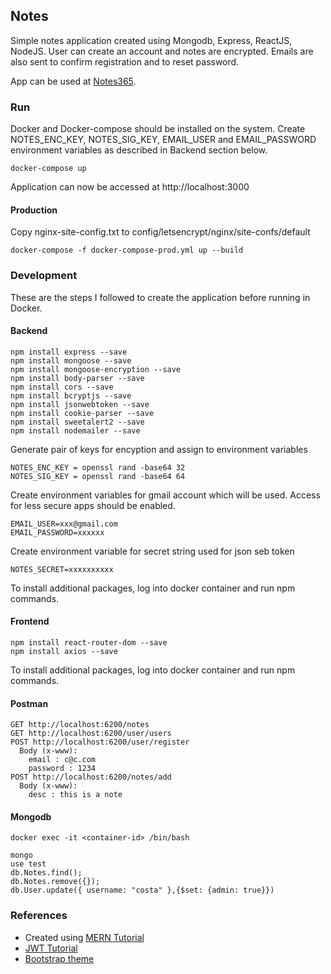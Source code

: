 ## Notes

Simple notes application created using Mongodb, Express, ReactJS, NodeJS. User can create an account and notes are encrypted. Emails are also sent to confirm registration and to reset password. 

App can be used at [Notes365](https://notes365.gq/).

### Run

Docker and Docker-compose should be installed on the system. Create NOTES_ENC_KEY, NOTES_SIG_KEY, EMAIL_USER and EMAIL_PASSWORD environment variables as described in Backend section below.

```console
docker-compose up
```

Application can now be accessed at http://localhost:3000

#### Production

Copy nginx-site-config.txt to config/letsencrypt/nginx/site-confs/default

```console
docker-compose -f docker-compose-prod.yml up --build
```

### Development

These are the steps I followed to create the application before running in Docker.

#### Backend

```console
npm install express --save
npm install mongoose --save
npm install mongoose-encryption --save
npm install body-parser --save
npm install cors --save
npm install bcryptjs --save
npm install jsonwebtoken --save
npm install cookie-parser --save
npm install sweetalert2 --save
npm install nodemailer --save
```

Generate pair of keys for encyption and assign to environment variables
```console
NOTES_ENC_KEY = openssl rand -base64 32
NOTES_SIG_KEY = openssl rand -base64 64
```

Create environment variables for gmail account which will be used. Access for less secure apps should be enabled.
```console
EMAIL_USER=xxx@gmail.com
EMAIL_PASSWORD=xxxxxx
```

Create environment variable for secret string used for json seb token
```console
NOTES_SECRET=xxxxxxxxxx
```

To install additional packages, log into docker container and run npm commands.

#### Frontend

```console
npm install react-router-dom --save
npm install axios --save
```

To install additional packages, log into docker container and run npm commands.

#### Postman

```console
GET http://localhost:6200/notes
GET http://localhost:6200/user/users
POST http://localhost:6200/user/register
  Body (x-www):
    email : c@c.com
    password : 1234
POST http://localhost:6200/notes/add
  Body (x-www):
    desc : this is a note
```

#### Mongodb

```console
docker exec -it <container-id> /bin/bash
```
```console
mongo
use test
db.Notes.find();
db.Notes.remove({});
db.User.update({ username: "costa" },{$set: {admin: true}})
```

### References

- Created using [MERN Tutorial](https://medium.com/codebase/series-mern-from-scratch-to-a-robust-solution-1af15204e281)
- [JWT Tutorial](https://medium.com/@faizanv/authentication-for-your-react-and-express-application-w-json-web-tokens-923515826e0#4010)
- [Bootstrap theme](https://bootswatch.com/3/cerulean)
